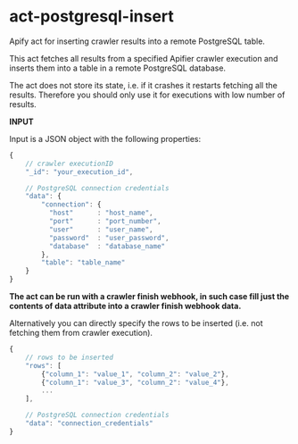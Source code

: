 # act-postgresql-insert

Apify act for inserting crawler results into a remote PostgreSQL table.

This act fetches all results from a specified Apifier crawler execution and inserts them into
a table in a remote PostgreSQL database.

The act does not store its state, i.e. if it crashes it restarts fetching all the results.
Therefore you should only use it for executions with low number of results.

**INPUT**

Input is a JSON object with the following properties:

```javascript
{
    // crawler executionID
    "_id": "your_execution_id",

    // PostgreSQL connection credentials
    "data": {
        "connection": {
          "host"      : "host_name",
          "port"      : "port_number",
          "user"      : "user_name",
          "password"  : "user_password",
          "database"  : "database_name"
        },
        "table": "table_name"
    }
}
```

__The act can be run with a crawler finish webhook, in such case fill just the contents of data 
attribute into a crawler finish webhook data.__

Alternatively you can directly specify the rows to be inserted (i.e. not fetching them from crawler execution).
```javascript
{
    // rows to be inserted
    "rows": [
        {"column_1": "value_1", "column_2": "value_2"},
        {"column_1": "value_3", "column_2": "value_4"},
        ...
    ],

    // PostgreSQL connection credentials
    "data": "connection_credentials"
}
```
